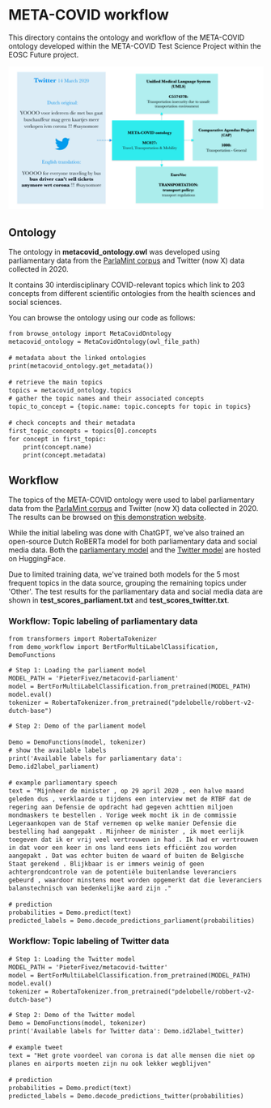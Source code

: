 # META-COVID workflow

This directory contains the ontology and workflow of the META-COVID ontology developed within the META-COVID Test Science Project within the EOSC Future project.

![haha](metacovid_workflow.jpg)


## Ontology

The ontology in **metacovid_ontology.owl** was developed using parliamentary data from the [ParlaMint corpus](https://www.clarin.eu/parlamint) and Twitter (now X) data collected in 2020. 

It contains 30 interdisciplinary COVID-relevant topics which link to 203 concepts from different scientific ontologies from the health sciences and social sciences.

You can browse the ontology using our code as follows:

```
from browse_ontology import MetaCovidOntology
metacovid_ontology = MetaCovidOntology(owl_file_path)

# metadata about the linked ontologies
print(metacovid_ontology.get_metadata())

# retrieve the main topics
topics = metacovid_ontology.topics
# gather the topic names and their associated concepts
topic_to_concept = {topic.name: topic.concepts for topic in topics}

# check concepts and their metadata
first_topic_concepts = topics[0].concepts
for concept in first_topic:
    print(concept.name)
    print(concept.metadata)
```


## Workflow

The topics of the META-COVID ontology were used to label parliamentary data from the [ParlaMint corpus](https://www.clarin.eu/parlamint) and Twitter (now X) data collected in 2020. 
The results can be browsed on [this demonstration website](https://metacovid.textua.uantwerpen.be).

While the initial labeling was done with ChatGPT, we've also trained an open-source Dutch RoBERTa model for both parliamentary data and social media data. 
Both the [parliamentary model](https://huggingface.co/PieterFivez/metacovid-parliament) and the [Twitter model](https://huggingface.co/PieterFivez/metacovid-twitter) are hosted on HuggingFace. 

Due to limited training data, we've trained both models for the 5 most frequent topics in the data source, grouping the remaining topics under 'Other'. 
The test results for the parliamentary data and social media data are shown in **test_scores_parliament.txt** and **test_scores_twitter.txt**.


### Workflow: Topic labeling of parliamentary data

```
from transformers import RobertaTokenizer
from demo_workflow import BertForMultiLabelClassification, DemoFunctions
```

```
# Step 1: Loading the parliament model
MODEL_PATH = 'PieterFivez/metacovid-parliament'
model = BertForMultiLabelClassification.from_pretrained(MODEL_PATH)
model.eval()
tokenizer = RobertaTokenizer.from_pretrained("pdelobelle/robbert-v2-dutch-base")
```

```
# Step 2: Demo of the parliament model

Demo = DemoFunctions(model, tokenizer)
# show the available labels
print('Available labels for parliamentary data': Demo.id2label_parliament)

# example parliamentary speech
text = "Mijnheer de minister , op 29 april 2020 , een halve maand geleden dus , verklaarde u tijdens een interview met de RTBF dat de regering aan Defensie de opdracht had gegeven achttien miljoen mondmaskers te bestellen . Vorige week mocht ik in de commissie Legeraankopen van de Staf vernemen op welke manier Defensie die bestelling had aangepakt . Mijnheer de minister , ik moet eerlijk toegeven dat ik er vrij veel vertrouwen in had . Ik had er vertrouwen in dat voor een keer in ons land eens iets efficiënt zou worden aangepakt . Dat was echter buiten de waard of buiten de Belgische Staat gerekend . Blijkbaar is er immers weinig of geen achtergrondcontrole van de potentiële buitenlandse leveranciers gebeurd , waardoor minstens moet worden opgemerkt dat die leveranciers balanstechnisch van bedenkelijke aard zijn ."

# prediction
probabilities = Demo.predict(text)
predicted_labels = Demo.decode_predictions_parliament(probabilities)
```

### Workflow: Topic labeling of Twitter data

```
# Step 1: Loading the Twitter model
MODEL_PATH = 'PieterFivez/metacovid-twitter'
model = BertForMultiLabelClassification.from_pretrained(MODEL_PATH)
model.eval()
tokenizer = RobertaTokenizer.from_pretrained("pdelobelle/robbert-v2-dutch-base")
```

```
# Step 2: Demo of the Twitter model
Demo = DemoFunctions(model, tokenizer)
print('Available labels for Twitter data': Demo.id2label_twitter)

# example tweet
text = "Het grote voordeel van corona is dat alle mensen die niet op planes en airports moeten zijn nu ook lekker wegblijven"

# prediction
probabilities = Demo.predict(text)
predicted_labels = Demo.decode_predictions_twitter(probabilities)
```
